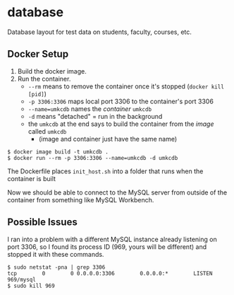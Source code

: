 # database
Database layout for test data on students, faculty, courses, etc.

## Docker Setup

1. Build the docker image.
2. Run the container.
   - `--rm` means to remove the container once it's stopped (`docker kill [pid]`)
   - `-p 3306:3306` maps local port 3306 to the container's port 3306
   - `--name=umkcdb` names the *container* `umkcdb`
   - `-d` means "detached" = run in the background
   - the `umkcdb` at the end says to build the container from the *image* called `umkcdb`
     - (image and container just have the same name)

```console
$ docker image build -t umkcdb .
$ docker run --rm -p 3306:3306 --name=umkcdb -d umkcdb
```

The Dockerfile places `init_host.sh` into a folder that runs when the container is built

Now we should be able to connect to the MySQL server from outside of the container from something like MySQL Workbench.

## Possible Issues

I ran into a problem with a different MySQL instance already listening on port 3306, so I found its process ID (969, yours will be different) and stopped it with these commands.

```console
$ sudo netstat -pna | grep 3306
tcp        0        0 0.0.0.0:3306        0.0.0.0:*        LISTEN 969/mysql
$ sudo kill 969
```